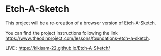 # Etch-A-Sketch
This project will be a re-creation of a browser version of Etch-A-Sketch. 

You can find the project instructions following the link https://www.theodinproject.com/lessons/foundations-etch-a-sketch.

LIVE : https://kikisam-22.github.io/Etch-A-Sketch/